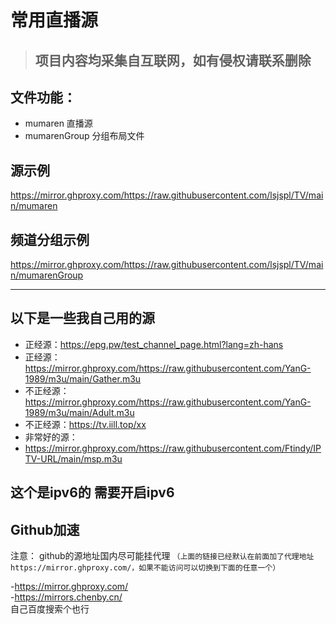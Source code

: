 # 常用直播源                       
 
>## 项目内容均采集自互联网，如有侵权请联系删除            

## 文件功能：                  
* mumaren  直播源        
* mumarenGroup  分组布局文件             

## 源示例             
https://mirror.ghproxy.com/https://raw.githubusercontent.com/lsjspl/TV/main/mumaren            

## 频道分组示例                               
https://mirror.ghproxy.com/https://raw.githubusercontent.com/lsjspl/TV/main/mumarenGroup           




---
## 以下是一些我自己用的源   
- 正经源：https://epg.pw/test_channel_page.html?lang=zh-hans   
- 正经源：https://mirror.ghproxy.com/https://raw.githubusercontent.com/YanG-1989/m3u/main/Gather.m3u   
- 不正经源：https://mirror.ghproxy.com/https://raw.githubusercontent.com/YanG-1989/m3u/main/Adult.m3u   
- 不正经源：https://tv.iill.top/xx    
- 非常好的源：
- https://mirror.ghproxy.com/https://raw.githubusercontent.com/Ftindy/IPTV-URL/main/msp.m3u    

## 这个是ipv6的 需要开启ipv6


## Github加速
注意： github的源地址国内尽可能挂代理
`（上面的链接已经默认在前面加了代理地址https://mirror.ghproxy.com/，如果不能访问可以切换到下面的任意一个）   ` 

-https://mirror.ghproxy.com/    
-https://mirrors.chenby.cn/    
自己百度搜索个也行    

